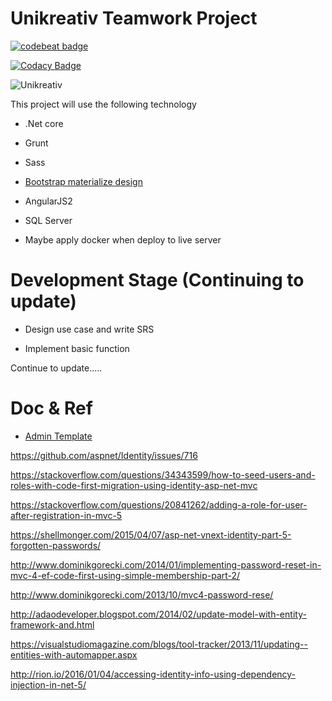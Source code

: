 # Unikreativ Teamwork Project
[![codebeat badge](https://codebeat.co/badges/3cc55caf-1f0b-434a-9ddd-6c68156ed87a)](https://codebeat.co/projects/github-com-ngohungphuc-unikreativ-teamwork-master)

[![Codacy Badge](https://api.codacy.com/project/badge/Grade/6f8e51464e4e4af588d61e48d0b523f2)](https://www.codacy.com/app/ngohungphuc95/unikreativ-teamwork?utm_source=github.com&amp;utm_medium=referral&amp;utm_content=ngohungphuc/unikreativ-teamwork&amp;utm_campaign=Badge_Grade)

![Unikreativ](http://unikreativ.com/wp-content/uploads/2016/12/photo-logo.png)

This project will use the following technology

  - .Net core

  - Grunt

  - Sass

  - [Bootstrap materialize design](https://mdbootstrap.com)

  - AngularJS2

  - SQL Server

  - Maybe apply docker when deploy to live server

# Development Stage (Continuing to update)

  - Design use case and write SRS
  
  - Implement basic function

  Continue to update.....


# Doc & Ref

  - [Admin Template](https://mdbootstrap.com/live/_MDB/templates/Admin/home%20v2.html)

  https://github.com/aspnet/Identity/issues/716

  https://stackoverflow.com/questions/34343599/how-to-seed-users-and-roles-with-code-first-migration-using-identity-asp-net-mvc

  https://stackoverflow.com/questions/20841262/adding-a-role-for-user-after-registration-in-mvc-5

  https://shellmonger.com/2015/04/07/asp-net-vnext-identity-part-5-forgotten-passwords/

  http://www.dominikgorecki.com/2014/01/implementing-password-reset-in-mvc-4-ef-code-first-using-simple-membership-part-2/

  http://www.dominikgorecki.com/2013/10/mvc4-password-rese/		

  http://adaodeveloper.blogspot.com/2014/02/update-model-with-entity-framework-and.html

  https://visualstudiomagazine.com/blogs/tool-tracker/2013/11/updating--entities-with-automapper.aspx

  http://rion.io/2016/01/04/accessing-identity-info-using-dependency-injection-in-net-5/